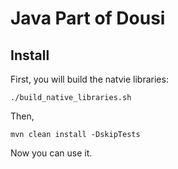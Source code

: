 # Java Part of Dousi

## Install
First, you will build the natvie libraries:
```shell script
./build_native_libraries.sh
```

Then,
```shell script
mvn clean install -DskipTests
```
Now you can use it.

